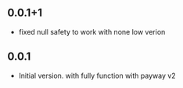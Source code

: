 ## 0.0.1+1

- fixed null safety to work with none low verion

## 0.0.1

- Initial version. with fully function with payway v2
